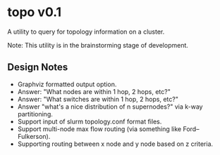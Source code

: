 topo v0.1
=========
A utility to query for topology information on a cluster.

Note: This utility is in the brainstorming stage of development.

Design Notes
------------
- Graphviz formatted output option.
- Answer: "What nodes are within 1 hop, 2 hops, etc?"
- Answer: "What switches are within 1 hop, 2 hops, etc?"
- Answer "what's a nice distribution of n supernodes?" via k-way partitioning.
- Support input of slurm topology.conf format files.
- Support multi-node max flow routing (via something like Ford–Fulkerson).
- Supporting routing between x node and y node based on z criteria.
